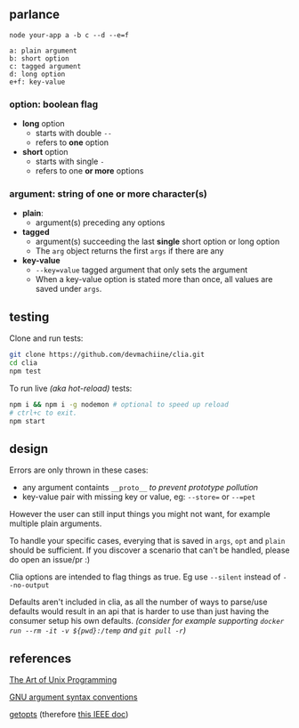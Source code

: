 ## parlance 

```
node your-app a -b c --d --e=f
```
```
a: plain argument
b: short option
c: tagged argument
d: long option
e+f: key-value
```

### **option**: boolean flag

* **long** option
  * starts with double `--`
  * refers to **one** option
* **short** option
  * starts with single `-`
  * refers to one **or more** options

### **argument**: string of one or more character(s)

* **plain**: 
  * argument(s) preceding any options
* **tagged**
  * argument(s) succeeding the last **single** short option or long option
  * The `arg` object returns the first `args` if there are any
* **key-value**
  * `--key=value` tagged argument that only sets the argument
  * When a key-value option is stated more than once, all values are saved under `args`.

  
## testing

Clone and run tests:

```bash
git clone https://github.com/devmachiine/clia.git
cd clia
npm test
```

To run live _(aka hot-reload)_ tests:
```bash
npm i && npm i -g nodemon # optional to speed up reload
# ctrl+c to exit.
npm start 
```

## design

Errors are only thrown in these cases:
* any argument containts `__proto__`  *to prevent prototype pollution*
* key-value pair with missing key or value, eg: `--store=` or `--=pet`

However the user can still input things you might not want, for example multiple plain arguments.

To handle your specific cases, everying that is saved in `args`, `opt` and `plain` should be sufficient. If you discover a scenario that can't be handled, please do open an issue/pr :)

Clia options are intended to flag things as true. Eg use `--silent` instead of `--no-output`

Defaults aren't included in clia, as all the number of ways to parse/use defaults would result in an api that is harder to use than just having the consumer setup his own defaults. _(consider for example supporting `docker run --rm -it -v ${pwd}:/temp` and `git pull -r`)_

## references

[The Art of Unix Programming](http://www.catb.org/~esr/writings/taoup/html/ch10s05.html)

[GNU argument syntax conventions](https://www.gnu.org/software/libc/manual/html_node/Argument-Syntax.html)

[getopts](https://github.com/jorgebucaran/getopts#readme) (therefore [this IEEE doc](https://pubs.opengroup.org/onlinepubs/9699919799/basedefs/V1_chap12.html#tag_12_02))

